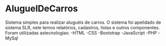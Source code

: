# AluguelDeCarros
Sistema simples para realizar aluguéis de carros.
O sistema foi apelidado de sistema SLR, nele temos relatórios, cadastros, listas e outros componentes.
Foram utilizadas astecnologias:
  -HTML
  -CSS
  -Bootstrap
  -JavaScript
  -PHP
  -MySql
